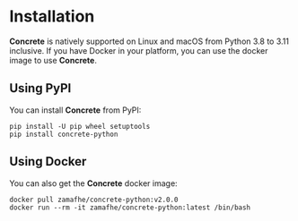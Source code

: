 # Installation

**Concrete** is natively supported on Linux and macOS from Python 3.8 to 3.11 inclusive. If you have Docker in your platform, you can use the docker image to use **Concrete**.

## Using PyPI

You can install **Concrete** from PyPI:

```shell
pip install -U pip wheel setuptools
pip install concrete-python
```

## Using Docker

You can also get the **Concrete** docker image:

```shell
docker pull zamafhe/concrete-python:v2.0.0
docker run --rm -it zamafhe/concrete-python:latest /bin/bash
```

